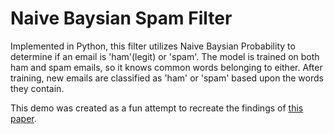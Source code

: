 # Naive Baysian Spam Filter

Implemented in Python, this filter utilizes Naive Baysian Probability to determine if an email is 'ham'(legit) or 'spam'. The model is trained on both ham and spam emails, so it knows common words belonging to either. After training, new emails are classified as 'ham' or 'spam' based upon the words they contain.

This demo was created as a fun attempt to recreate the findings of [this paper](https://www.researchgate.net/publication/220482991_An_Evaluation_of_Naive_Bayesian_Anti-Spam_Filtering).

